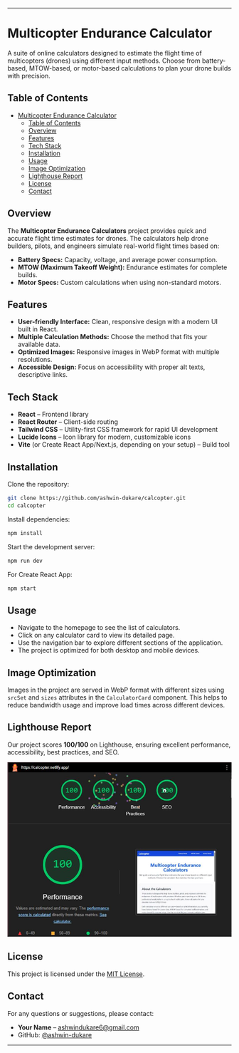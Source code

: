 
---

# Multicopter Endurance Calculator

A suite of online calculators designed to estimate the flight time of multicopters (drones) using different input methods. Choose from battery-based, MTOW-based, or motor-based calculations to plan your drone builds with precision.

## Table of Contents

- [Multicopter Endurance Calculator](#multicopter-endurance-calculator)
  - [Table of Contents](#table-of-contents)
  - [Overview](#overview)
  - [Features](#features)
  - [Tech Stack](#tech-stack)
  - [Installation](#installation)
  - [Usage](#usage)
  - [Image Optimization](#image-optimization)
  - [Lighthouse Report](#lighthouse-report)
  - [License](#license)
  - [Contact](#contact)

## Overview

The **Multicopter Endurance Calculators** project provides quick and accurate flight time estimates for drones. The calculators help drone builders, pilots, and engineers simulate real-world flight times based on:
- **Battery Specs:** Capacity, voltage, and average power consumption.
- **MTOW (Maximum Takeoff Weight):** Endurance estimates for complete builds.
- **Motor Specs:** Custom calculations when using non-standard motors.

## Features

- **User-friendly Interface:** Clean, responsive design with a modern UI built in React.
- **Multiple Calculation Methods:** Choose the method that fits your available data.
- **Optimized Images:** Responsive images in WebP format with multiple resolutions.
- **Accessible Design:** Focus on accessibility with proper alt texts, descriptive links.

## Tech Stack

- **React** – Frontend library
- **React Router** – Client-side routing
- **Tailwind CSS** – Utility-first CSS framework for rapid UI development
- **Lucide Icons** – Icon library for modern, customizable icons
- **Vite** (or Create React App/Next.js, depending on your setup) – Build tool

## Installation

Clone the repository:

```bash
git clone https://github.com/ashwin-dukare/calcopter.git
cd calcopter
```

Install dependencies:

```bash
npm install
```

Start the development server:

```bash
npm run dev
```

For Create React App:

```bash
npm start
```

## Usage

- Navigate to the homepage to see the list of calculators.
- Click on any calculator card to view its detailed page.
- Use the navigation bar to explore different sections of the application.
- The project is optimized for both desktop and mobile devices.

## Image Optimization

Images in the project are served in WebP format with different sizes using `srcSet` and `sizes` attributes in the `CalculatorCard` component. This helps to reduce bandwidth usage and improve load times across different devices.

## Lighthouse Report

Our project scores **100/100** on Lighthouse, ensuring excellent performance, accessibility, best practices, and SEO.

![Lighthouse Report](./calcopter_lighthouse_report.JPG)


## License

This project is licensed under the [MIT License](LICENSE).

## Contact

For any questions or suggestions, please contact:
- **Your Name** – [ashwindukare6@gmail.com](mailto:ashwindukare6@gmail.com)
- GitHub: [@ashwin-dukare](https://github.com/ashwin-dukare)

---


